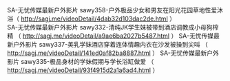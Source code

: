 SA-无忧传媒最新户外影片  sawy358-户外极品少女和男友在阳光花园草地性爱沐浴（ http://sagj.me/videoDetail/4dab32d103dac2de.html ）  
SA-无忧传媒最新户外影片  sawy332-清纯JK学生妹被带到酒店调教成小母狗榨精  （ http://sagj.me/videoDetail/a9ae6ba2027b5487.html ）
SA-无忧传媒最新户外影片  sawy337-美乳学妹酒店穿着连体情趣内衣在沙发被操到尖叫  （ http://sagj.me/videoDetail/141ed0af82ba8887.html ）
SA-无忧传媒最新户外影片  sawy335-极品身材的学妹假期与学长浴缸做爱     （ http://sagj.me/videoDetail/93f4915d2a1a6ad4.html ）
